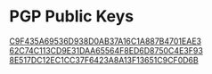 # PGP Public Keys

[C9F435A69536D938D0AB37A16C1A887B4701EAE3](publickeys/C9F435A69536D938D0AB37A16C1A887B4701EAE3.asc)<br/>
[62C74C113CD9E31DAA65564F8ED6D8750C4E3F93](publickeys/62C74C113CD9E31DAA65564F8ED6D8750C4E3F93.asc)<br/>
[8E517DC12EC1CC37F6423A8A13F13651C9CF0D6B](publickeys/8E517DC12EC1CC37F6423A8A13F13651C9CF0D6B.asc)<br/>

